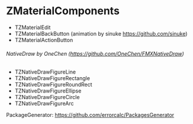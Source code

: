 # ZMaterialComponents
* TZMaterialEdit
* TZMaterialBackButton (animation by sinuke https://github.com/sinuke)
* TZMaterialActionButton
###### NativeDraw by OneChen (https://github.com/OneChen/FMXNativeDraw)
* TZNativeDrawFigureLine
* TZNativeDrawFigureRectangle
* TZNativeDrawFigureRoundRect
* TZNativeDrawFigureEllipse
* TZNativeDrawFigureCircle
* TZNativeDrawFigureArc

PackageGenerator: https://github.com/errorcalc/PackagesGenerator
